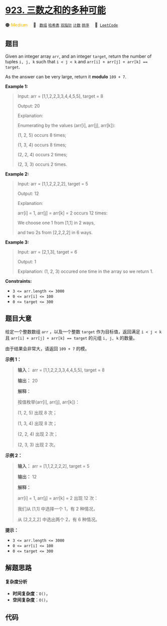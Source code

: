 # [923. 三数之和的多种可能](https://leetcode.com/problems/3sum-with-multiplicity)

🟠 <font color=#ffb800>Medium</font>&emsp; 🔖&ensp; [`数组`](/outline/tag/array.md) [`哈希表`](/outline/tag/hash-table.md) [`双指针`](/outline/tag/two-pointers.md) [`计数`](/outline/tag/counting.md) [`排序`](/outline/tag/sorting.md)&emsp; 🔗&ensp;[`LeetCode`](https://leetcode.com/problems/3sum-with-multiplicity)

## 题目

Given an integer array `arr`, and an integer `target`, return the number of
tuples `i, j, k` such that `i < j < k` and `arr[i] + arr[j] + arr[k] ==
target`.

As the answer can be very large, return it **modulo** `109 + 7`.



**Example 1:**

> Input: arr = [1,1,2,2,3,3,4,4,5,5], target = 8
> 
> Output: 20
> 
> Explanation:
> 
> Enumerating by the values (arr[i], arr[j], arr[k]):
> 
> (1, 2, 5) occurs 8 times;
> 
> (1, 3, 4) occurs 8 times;
> 
> (2, 2, 4) occurs 2 times;
> 
> (2, 3, 3) occurs 2 times.

**Example 2:**

> Input: arr = [1,1,2,2,2,2], target = 5
> 
> Output: 12
> 
> Explanation:
> 
> arr[i] = 1, arr[j] = arr[k] = 2 occurs 12 times:
> 
> We choose one 1 from [1,1] in 2 ways,
> 
> and two 2s from [2,2,2,2] in 6 ways.

**Example 3:**

> Input: arr = [2,1,3], target = 6
> 
> Output: 1
> 
> Explanation: (1, 2, 3) occured one time in the array so we return 1.

**Constraints:**

  * `3 <= arr.length <= 3000`
  * `0 <= arr[i] <= 100`
  * `0 <= target <= 300`


## 题目大意

给定一个整数数组 `arr` ，以及一个整数 `target` 作为目标值，返回满足 `i < j < k` 且 `arr[i] + arr[j] +
arr[k] == target` 的元组 `i, j, k` 的数量。

由于结果会非常大，请返回 `109 + 7` 的模。



**示例 1：**

> 
> 
> 
> 
> 
> **输入：** arr = [1,1,2,2,3,3,4,4,5,5], target = 8
> 
> **输出：** 20
> 
> **解释：**
> 
> 按值枚举(arr[i], arr[j], arr[k])：
> 
> (1, 2, 5) 出现 8 次；
> 
> (1, 3, 4) 出现 8 次；
> 
> (2, 2, 4) 出现 2 次；
> 
> (2, 3, 3) 出现 2 次。
> 
> 

**示例 2：**

> 
> 
> 
> 
> 
> **输入：** arr = [1,1,2,2,2,2], target = 5
> 
> **输出：** 12
> 
> **解释：**
> 
> arr[i] = 1, arr[j] = arr[k] = 2 出现 12 次：
> 
> 我们从 [1,1] 中选择一个 1，有 2 种情况，
> 
> 从 [2,2,2,2] 中选出两个 2，有 6 种情况。
> 
> 



**提示：**

  * `3 <= arr.length <= 3000`
  * `0 <= arr[i] <= 100`
  * `0 <= target <= 300`


## 解题思路

#### 复杂度分析

- **时间复杂度**：`O()`，
- **空间复杂度**：`O()`，

## 代码

```javascript

```